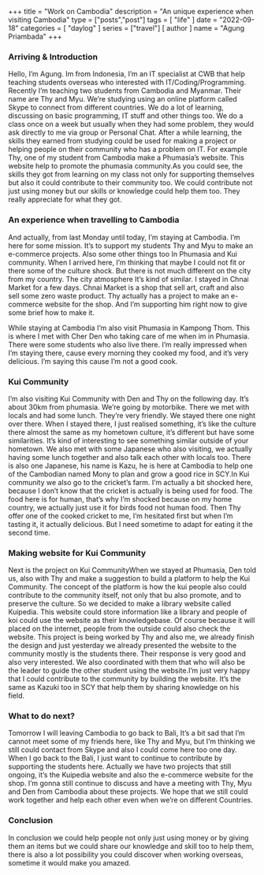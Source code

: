 +++
title = "Work on Cambodia"
description = "An unique experience when visiting Cambodia"
type = ["posts","post"]
tags = [
    "life"
]
date = "2022-09-18"
categories = [
    "daylog"
]
series = ["travel"]
[ author ]
  name = "Agung Priambada"
+++

### Arriving & Introduction

Hello, I’m Agung. Im from Indonesia, I’m an IT specialist at CWB that help teaching students overseas who interested with IT/Coding/Programming. Recently I’m teaching two students from Cambodia and Myanmar. Their name are Thy and Myu. We’re studying using an online platform called Skype to connect from different countries. We do a lot of learning, discussing on basic programming, IT stuff and other things too. We do a class once on a week but usually when they had some problem, they would ask directly to me via group or Personal Chat. After a while learning, the skills they earned from studying could be used for making a project or helping people on their community who has a problem on IT. For example Thy, one of my student from Cambodia make a Phumasia’s website. This website help to promote the phumasia community.As you could see, the skills they got from learning on my class not only for supporting themselves but also it could contribute to their community too. We could contribute not just using money but our skills or knowledge  could help them too. They really appreciate for what they got.

### An experience when travelling to Cambodia

And actually, from last Monday until today, I’m staying at Cambodia. I’m here for some mission. It’s to support my students Thy and Myu to make an e-commerce projects. Also some other things too In Phumasia and Kui community. When I arrived here, I’m thinking that maybe I could not fit or there some of the culture shock. But there is not much different on the city from my country. The city atmosphere It’s kind of similar. I stayed in Chnai Market for a few days. Chnai Market is a shop that sell art, craft and also sell some zero waste product. Thy actually has a project to make an e-commerce website for the shop. And I’m supporting him right now to give some brief how to make it. 

While staying at Cambodia I’m also visit Phumasia in Kampong Thom. This is where I met with Cher Den who taking care of me when im in Phumasia. There were some students who also live there. I’m really impressed when I’m staying there, cause every morning they cooked my food, and it’s very delicious. I’m saying this cause I’m not a good cook.

### Kui Community

I’m also visiting Kui Community with Den and Thy on the following day. It’s about 30km from phumasia. We’re going by motorbike. There we met with locals and had some lunch. They’re very friendly. We stayed there one night over there. When I stayed there, I just realised something, it’s like the culture there almost the same as my hometown culture, it’s different but have some similarities. It’s kind of interesting to see something similar outside of your hometown. We also met with some Japanese who also visiting, we actually having some lunch together and also talk each other with locals too. There is also one Japanese, his name is Kazu, he is here at Cambodia to help one of the Cambodian named Mony to plan and grow a good rice in SCY.In Kui community we also go to the cricket’s farm. I’m actually a bit shocked here, because I don’t know that the cricket is actually is being used for food. The food here is for human, that’s why I’m shocked because on my home country, we actually just use it for birds food not human food. Then Thy offer one of the cooked cricket to me, I’m hesitated first but when I’m tasting it, it actually delicious. But I need sometime to adapt for eating it the second time.

### Making website for Kui Community

Next is the project on Kui CommunityWhen we stayed at Phumasia, Den told us, also with Thy and make a suggestion to build a platform to help the Kui Community. The concept of the platform is how the kui people also could contribute to the community itself, not only that bu also promote, and to preserve the culture. So we decided to make a library website called Kuipedia. This website could store information like a library and people of koi could use the website as their knowledgebase. Of course because it will placed on the internet, people from the outside could also check the website. This project is being worked by Thy and also me, we already finish the design and just yesterday we already presented the website to the community mostly is the students there. Their response is very good and also very interested. We also coordinated with them that who will also be the leader to guide the other student using the website.I’m just very happy that I could contribute to the community by building the website. It’s the same as Kazuki too in SCY that help them by sharing knowledge on his field. 

### What to do next?

Tomorrow I will leaving Cambodia to go back to Bali, It’s a bit sad that I’m cannot meet some of my friends here, like Thy and Myu, but I’m thinking we still could contact from Skype and also I could come here too one day. When I go back to the Bali, I just want to continue to contribute by supporting the students here. Actually we have two projects that still ongoing, it’s the Kuipedia website and also the e-commerce website for the shop. I’m gonna still continue to discuss and have a meeting with Thy, Myu and Den from Cambodia about these projects. We hope that we still could work together and help each other even when we’re on different Countries. 

### Conclusion

In conclusion we could help people not only just using money or by giving them an items but we could share our knowledge and skill too to help them, there is also a lot possibility you could discover when working overseas, sometime it would make you amazed.